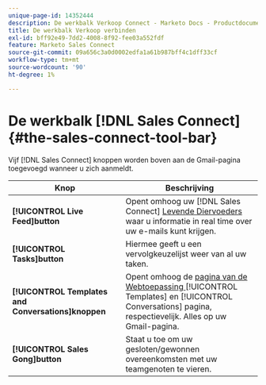 ```yaml
---
unique-page-id: 14352444
description: De werkbalk Verkoop Connect - Marketo Docs - Productdocumentatie
title: De werkbalk Verkoop verbinden
exl-id: bff92e49-7dd2-4008-8f92-fee03a552fdf
feature: Marketo Sales Connect
source-git-commit: 09a656c3a0d0002edfa1a61b987bff4c1dff33cf
workflow-type: tm+mt
source-wordcount: '90'
ht-degree: 1%

---
```


# De werkbalk [!DNL Sales Connect] {#the-sales-connect-tool-bar}

Vijf [!DNL Sales Connect] knoppen worden boven aan de Gmail-pagina toegevoegd wanneer u zich aanmeldt.

| Knop | Beschrijving |
|---|---|
| **[!UICONTROL Live Feed]button** | Opent omhoog uw [!DNL Sales Connect] [ Levende Diervoeders ](https://toutapp.com/next#live) waar u informatie in real time over uw e-mails kunt krijgen. |
| **[!UICONTROL Tasks]button** | Hiermee geeft u een vervolgkeuzelijst weer van al uw taken. |
| **[!UICONTROL Templates and Conversations]knoppen** | Opent omhoog de [ pagina van de Webtoepassing ](https://toutapp.com/login) [!UICONTROL Templates] en [!UICONTROL Conversations] pagina, respectievelijk. Alles op uw Gmail-pagina. |
| **[!UICONTROL Sales Gong]button** | Staat u toe om uw gesloten/gewonnen overeenkomsten met uw teamgenoten te vieren. |
